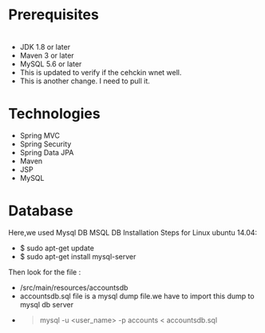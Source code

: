 # Prerequisites
#
- JDK 1.8 or later
- Maven 3 or later
- MySQL 5.6 or later
- This is updated to verify if the cehckin wnet well.
- This is another change. I need to pull it.
# Technologies 
- Spring MVC
- Spring Security
- Spring Data JPA
- Maven
- JSP
- MySQL
# Database
Here,we used Mysql DB 
MSQL DB Installation Steps for Linux ubuntu 14.04:
- $ sudo apt-get update
- $ sudo apt-get install mysql-server

Then look for the file :
- /src/main/resources/accountsdb
- accountsdb.sql file is a mysql dump file.we have to import this dump to mysql db server
- > mysql -u <user_name> -p accounts < accountsdb.sql


